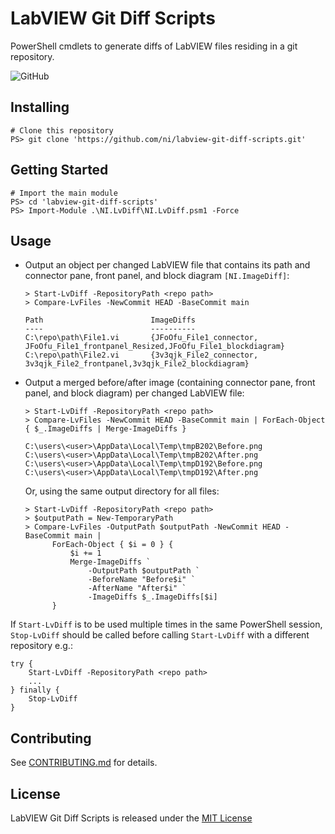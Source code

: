 # LabVIEW Git Diff Scripts

PowerShell cmdlets to generate diffs of LabVIEW files residing in a git repository.

![GitHub](https://img.shields.io/github/license/ni/labview-git-diff-scripts)

## Installing

```pwsh
# Clone this repository
PS> git clone 'https://github.com/ni/labview-git-diff-scripts.git'
```

## Getting Started

```pwsh
# Import the main module
PS> cd 'labview-git-diff-scripts'
PS> Import-Module .\NI.LvDiff\NI.LvDiff.psm1 -Force
```

## Usage

- Output an object per changed LabVIEW file that contains its path and connector pane, front panel, and block diagram `[NI.ImageDiff]`:

  ```pwsh
  > Start-LvDiff -RepositoryPath <repo path>
  > Compare-LvFiles -NewCommit HEAD -BaseCommit main

  Path                        ImageDiffs
  ----                        ----------
  C:\repo\path\File1.vi       {JFoOfu_File1_connector, JFoOfu_File1_frontpanel_Resized,JFoOfu_File1_blockdiagram}
  C:\repo\path\File2.vi       {3v3qjk_File2_connector, 3v3qjk_File2_frontpanel,3v3qjk_File2_blockdiagram}
  ```

- Output a merged before/after image (containing connector pane, front panel, and block diagram) per changed LabVIEW file:

  ```pwsh
  > Start-LvDiff -RepositoryPath <repo path>
  > Compare-LvFiles -NewCommit HEAD -BaseCommit main | ForEach-Object { $_.ImageDiffs | Merge-ImageDiffs }

  C:\users\<user>\AppData\Local\Temp\tmpB202\Before.png
  C:\users\<user>\AppData\Local\Temp\tmpB202\After.png
  C:\users\<user>\AppData\Local\Temp\tmpD192\Before.png
  C:\users\<user>\AppData\Local\Temp\tmpD192\After.png
  ```

  Or, using the same output directory for all files:

  ```pwsh
  > Start-LvDiff -RepositoryPath <repo path>
  > $outputPath = New-TemporaryPath
  > Compare-LvFiles -OutputPath $outputPath -NewCommit HEAD -BaseCommit main |
        ForEach-Object { $i = 0 } {
            $i += 1
            Merge-ImageDiffs `
                -OutputPath $outputPath `
                -BeforeName "Before$i" `
                -AfterName "After$i" `
                -ImageDiffs $_.ImageDiffs[$i]
        }
  ```

If `Start-LvDiff` is to be used multiple times in the same PowerShell session, `Stop-LvDiff` should be called before calling `Start-LvDiff` with a different repository e.g.:

```pwsh
try {
    Start-LvDiff -RepositoryPath <repo path>
    ...
} finally {
    Stop-LvDiff
}
```

## Contributing

See [CONTRIBUTING.md](CONTRIBUTING.md) for details.

## License

LabVIEW Git Diff Scripts is released under the [MIT License](LICENSE.md)
